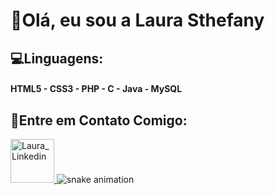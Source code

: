 # 💁Olá, eu sou a Laura Sthefany
## 💻Linguagens:
#### HTML5 - CSS3 - PHP - C - Java - MySQL
## 🔮Entre em Contato Comigo:
<a href= "https://www.linkedin.com/in/laurasthefany/ " Alvo = "_blank"> <img height = "70px" alt = "Laura_Linkedin" src = "https://img.icons8.com/ios/452/linkedin.png"> </a>
![snake animation](https://github.com/LauraSthefany)
